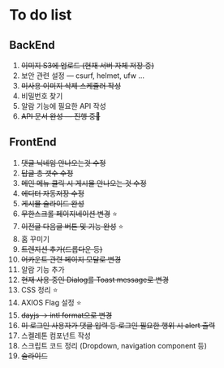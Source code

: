 # To do list

## BackEnd
  1. ~~이미지 S3에 업로드 (현재 서버 자체 저장 중)~~
  2. 보안 관련 설정 — csurf, helmet, ufw ...
  3. ~~미사용 이미지 삭제 스케줄러 작성~~
  4. 비밀번호 찾기
  5. 알람 기능에 필요한 API 작성
  6. ~~API 문서 완성 — 진행 중👀~~

## FrontEnd
  1. ~~댓글 닉네임 안나오는것 수정~~
  2. ~~답글 총 갯수 수정~~
  3. ~~메인 메뉴 클릭 시 게시물 안나오는 것 수정~~
  4. ~~에디터 자동저장 수정~~
  5. ~~게시물 슬라이드 완성~~
  6. ~~무한스크롤 페이지네이션 변경~~ :star:
  7. ~~이전글 다음글 버튼 및 기능 완성~~ :star:
  8. 홈 꾸미기
  9. ~~트렌지션 추가(드롭다운 등)~~
  10. ~~어카운트 관련 페이지 모달로 변경~~
  11. 알람 기능 추가
  12. ~~현재 사용 중인 Dialog를 Toast message로 변경~~
  13. CSS 정리 :star:
  14. AXIOS Flag 설정 :star:
  15. ~~dayjs -> intl format으로 변경~~
  16. ~~미 로그인 사용자가 댓글 입력 등 로그인 필요한 행위 시 alert 출력~~
  17. 스켈레톤 컴포넌트 작성
  18. 스크립트 코드 정리 (Dropdown, navigation component 등)
  19. ~~슬라이드~~
  
